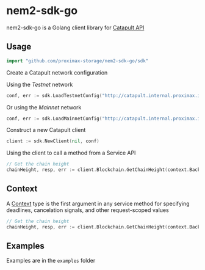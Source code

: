 # nem2-sdk-go

nem2-sdk-go is a Golang client library for [Catapult API](http://docs.nem.ninja/#/) 

## Usage ##

```go
import "github.com/proximax-storage/nem2-sdk-go/sdk"
```

Create a Catapult network configuration 

Using the *Testnet* network
```go
conf, err := sdk.LoadTestnetConfig("http://catapult.internal.proximax.io:3000")
```
Or using the *Mainnet* network
```go
conf, err := sdk.LoadMainnetConfig("http://catapult.internal.proximax.io:3000")
```

Construct a new Catapult client
```go
client := sdk.NewClient(nil, conf)
```

Using the client to call a method from a Service API

```go
// Get the chain height
chainHeight, resp, err := client.Blockchain.GetChainHeight(context.Background())
```

## Context ##

A [Context](https://golang.org/pkg/context/) type is the first argument in any service method for specifying
deadlines, cancelation signals, and other request-scoped values
```go
// Get the chain height
chainHeight, resp, err := client.Blockchain.GetChainHeight(context.Background())
```

## Examples ##

Examples are in the `examples` folder
